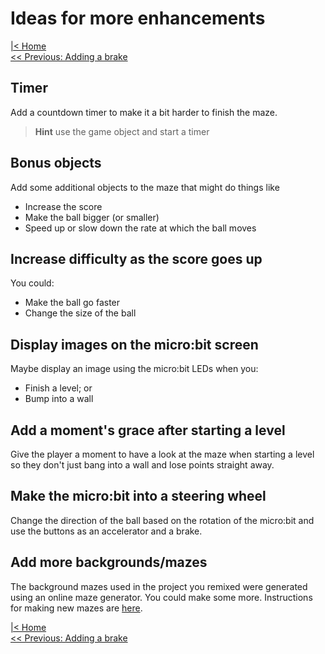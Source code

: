 # Ideas for more enhancements

[|< Home](../README.md)  
[<< Previous: Adding a brake](./maze4.md)

## Timer

Add a countdown timer to make it a bit harder to finish the maze.

> **Hint** use the game object and start a timer

## Bonus objects

Add some additional objects to the maze that might do things like

* Increase the score
* Make the ball bigger (or smaller)
* Speed up or slow down the rate at which the ball moves

## Increase difficulty as the score goes up

You could:

* Make the ball go faster
* Change the size of the ball

## Display images on the micro:bit screen

Maybe display an image using the micro:bit LEDs when you:

* Finish a level; or
* Bump into a wall

## Add a moment's grace after starting a level

Give the player a moment to have a look at the maze when starting a level so they don't just bang into a wall and lose points straight away.

## Make the micro:bit into a steering wheel

Change the direction of the ball based on the rotation of the micro:bit and use the buttons as an accelerator and a brake.

## Add more backgrounds/mazes

The background mazes used in the project you remixed were generated using an online maze generator. You could make some more. Instructions for making new mazes are [here](.\maze-images\README.md).

[|< Home](../README.md)  
[<< Previous: Adding a brake](./maze4.md)
